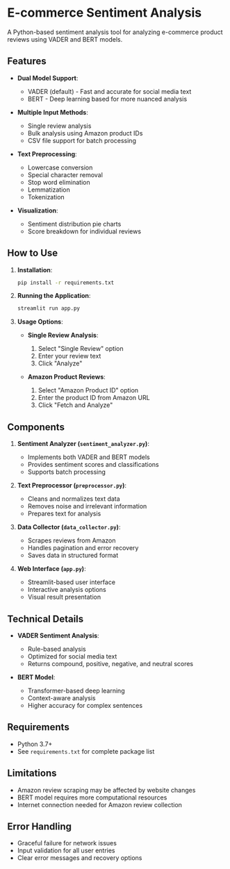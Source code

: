 # E-commerce Sentiment Analysis

A Python-based sentiment analysis tool for analyzing e-commerce product reviews using VADER and BERT models.

## Features

- **Dual Model Support**:
  - VADER (default) - Fast and accurate for social media text
  - BERT - Deep learning based for more nuanced analysis

- **Multiple Input Methods**:
  - Single review analysis
  - Bulk analysis using Amazon product IDs
  - CSV file support for batch processing

- **Text Preprocessing**:
  - Lowercase conversion
  - Special character removal
  - Stop word elimination
  - Lemmatization
  - Tokenization

- **Visualization**:
  - Sentiment distribution pie charts
  - Score breakdown for individual reviews

## How to Use

1. **Installation**:
   ```bash
   pip install -r requirements.txt
   ```

2. **Running the Application**:
   ```bash
   streamlit run app.py
   ```

3. **Usage Options**:
   - **Single Review Analysis**:
     1. Select "Single Review" option
     2. Enter your review text
     3. Click "Analyze"

   - **Amazon Product Reviews**:
     1. Select "Amazon Product ID" option
     2. Enter the product ID from Amazon URL
     3. Click "Fetch and Analyze"

## Components

1. **Sentiment Analyzer (`sentiment_analyzer.py`)**:
   - Implements both VADER and BERT models
   - Provides sentiment scores and classifications
   - Supports batch processing

2. **Text Preprocessor (`preprocessor.py`)**:
   - Cleans and normalizes text data
   - Removes noise and irrelevant information
   - Prepares text for analysis

3. **Data Collector (`data_collector.py`)**:
   - Scrapes reviews from Amazon
   - Handles pagination and error recovery
   - Saves data in structured format

4. **Web Interface (`app.py`)**:
   - Streamlit-based user interface
   - Interactive analysis options
   - Visual result presentation

## Technical Details

- **VADER Sentiment Analysis**:
  - Rule-based analysis
  - Optimized for social media text
  - Returns compound, positive, negative, and neutral scores

- **BERT Model**:
  - Transformer-based deep learning
  - Context-aware analysis
  - Higher accuracy for complex sentences

## Requirements

- Python 3.7+
- See `requirements.txt` for complete package list

## Limitations

- Amazon review scraping may be affected by website changes
- BERT model requires more computational resources
- Internet connection needed for Amazon review collection

## Error Handling

- Graceful failure for network issues
- Input validation for all user entries
- Clear error messages and recovery options
